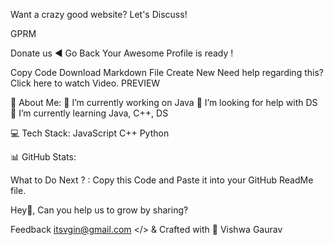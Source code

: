 Want a crazy good website? Let's Discuss!

GPRM

Donate us
◄ Go Back
Your Awesome Profile is ready !

Copy Code
Download Markdown File
Create New
Need help regarding this? Click here to watch Video.
PREVIEW

💫 About Me:
🔭 I’m currently working on Java
🤝 I’m looking for help with DS
🌱 I’m currently learning Java, C++, DS

💻 Tech Stack:
JavaScript C++ Python

📊 GitHub Stats:








What to Do Next ? : 
Copy this Code and Paste it into your GitHub ReadMe file.

Hey👋, Can you help us to grow by sharing?

Feedback
itsvgin@gmail.com
</> & Crafted with 💛 Vishwa Gaurav
